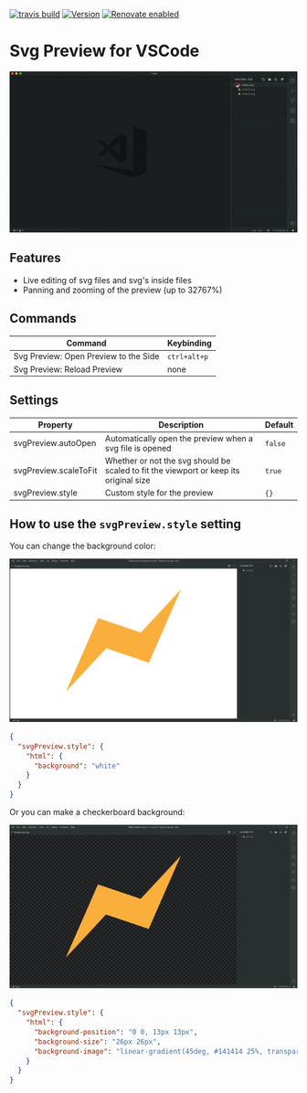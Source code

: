 [![travis build](https://img.shields.io/travis/com/SimonSiefke/vscode-svg-preview.svg)](https://travis-ci.com/SimonSiefke/vscode-svg-preview) [![Version](https://vsmarketplacebadge.apphb.com/version/SimonSiefke.svg-preview.svg)](https://marketplace.visualstudio.com/items?itemName=SimonSiefke.svg-preview) [![Renovate enabled](https://img.shields.io/badge/renovate-enabled-brightgreen.svg)](https://renovatebot.com/)

# Svg Preview for VSCode

![demo](./demo_images/demo.gif)

<!-- TODO better demo gif -->
<!-- TODO need to figure out why animation is restarted so often / prevent unnecessary updates -->
<!-- TODO update content when just opened / handle active text editor before extension is activated-->
<!-- TODO vscode live share -->
<!-- TODO don't zoom/pan outside of the window -->
<!-- TODO improve external css -->
<!-- TODO add tests -->
<!-- TODO bug with commented out </svg> inside html/js etc -->
<!-- TODO sometimes buggy when new version is installed -->
<!-- TODO bug: when deleted file and open another file, preview is not updated -->
<!-- TODO feature idea: zoom with ctrl+arrow key up/down -->
<!-- TODO bug: no reset preview icon when only preview is open -->
<!-- TODO doesn't work with emmet:increment (only works when cursor is moved afterwards) -->
<!-- TODO thinner icons (because of new vscode icons) -->
<!-- TODO infinite zoom -->
<!-- TODO still open a new tab when the tab is left and hidden -->

## Features

- Live editing of svg files and svg's inside files
- Panning and zooming of the preview (up to 32767%)

## Commands

| Command                               | Keybinding   |
| ------------------------------------- | ------------ |
| Svg Preview: Open Preview to the Side | `ctrl+alt+p` |
| Svg Preview: Reload Preview           | none         |

## Settings

| Property              | Description                                                                           | Default |
| --------------------- | ------------------------------------------------------------------------------------- | ------- |
| svgPreview.autoOpen   | Automatically open the preview when a svg file is opened                              | `false` |
| svgPreview.scaleToFit | Whether or not the svg should be scaled to fit the viewport or keep its original size | `true`  |
| svgPreview.style      | Custom style for the preview                                                          | `{}`    |

## How to use the `svgPreview.style` setting

You can change the background color:

![demo of the svg preview with white background](./demo_images/demo_white_background.png)

```json
{
  "svgPreview.style": {
    "html": {
      "background": "white"
    }
  }
}
```

Or you can make a checkerboard background:

![demo of the svg preview with a checkerboard pattern background](./demo_images/demo_checkerboard_background.png)

```json
{
  "svgPreview.style": {
    "html": {
      "background-position": "0 0, 13px 13px",
      "background-size": "26px 26px",
      "background-image": "linear-gradient(45deg, #141414 25%, transparent 25%, transparent 75%, #141414 75%, #141414), linear-gradient(45deg, #141414 25%, transparent 25%, transparent 75%, #141414 75%, #141414)"
    }
  }
}
```
